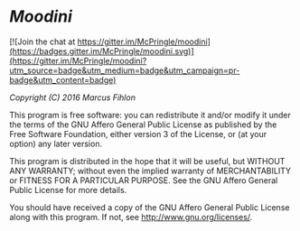 *Moodini*
=========

[![Join the chat at https://gitter.im/McPringle/moodini](https://badges.gitter.im/McPringle/moodini.svg)](https://gitter.im/McPringle/moodini?utm_source=badge&utm_medium=badge&utm_campaign=pr-badge&utm_content=badge)

*Copyright (C) 2016 Marcus Fihlon*

This program is free software: you can redistribute it and/or modify it under the terms of the GNU Affero General Public License as published by the Free Software Foundation, either version 3 of the License, or (at your option) any later version.

This program is distributed in the hope that it will be useful, but WITHOUT ANY WARRANTY; without even the implied warranty of MERCHANTABILITY or FITNESS FOR A PARTICULAR PURPOSE. See the GNU Affero General Public License for more details.

You should have received a copy of the GNU Affero General Public License along with this program.  If not, see <http://www.gnu.org/licenses/>.
